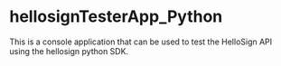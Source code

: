 # hellosignTesterApp_Python
This is a console application that can be used to test the HelloSign API using the hellosign python SDK. 
